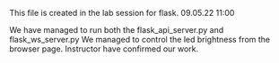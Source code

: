 This file is created in the lab session for flask. 09.05.22 11:00

We have managed to run both the flask_api_server.py and flask_ws_server.py
We managed to control the led brightness from the browser page.
Instructor have confirmed our work.

